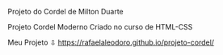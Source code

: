 
Projeto do Cordel de Milton Duarte

Projeto Cordel Moderno
Criado no curso de HTML-CSS

Meu Projeto ⇩
https://rafaelaleodoro.github.io/projeto-cordel/
